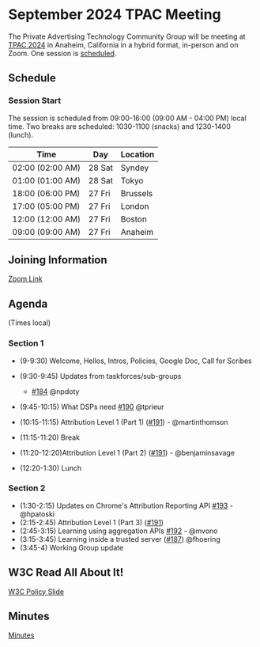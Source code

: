 # September 2024 TPAC Meeting

The Private Advertising Technology Community Group will be meeting at [TPAC 2024](https://www.w3.org/202409/TPAC/) in Anaheim, California in a hybrid format, in-person and on Zoom. One session is [scheduled](https://www.w3.org/2024/09/TPAC/schedule.html#friday).

## Schedule

### Session Start

The session is scheduled from 09:00-16:00 (09:00 AM - 04:00 PM) local time. Two breaks are scheduled: 1030-1100 (snacks) and 1230-1400 (lunch).

| Time             | Day    | Location      |
| ---------------- | ------ | ------------- |
| 02:00 (02:00 AM) | 28 Sat | Syndey        |
| 01:00 (01:00 AM) | 28 Sat | Tokyo         |
| 18:00 (06:00 PM) | 27 Fri | Brussels      |
| 17:00 (05:00 PM) | 27 Fri | London        |
| 12:00 (12:00 AM) | 27 Fri | Boston        |
| 09:00 (09:00 AM) | 27 Fri | Anaheim       |

## Joining Information

[Zoom Link](https://www.w3.org/events/meetings/6fe0ca25-56c5-4ac4-8a87-bd1e231d24ae/)

## Agenda

(Times local)

### Section 1 

- (9-9:30) Welcome, Hellos, Intros, Policies, Google Doc, Call for Scribes
- (9:30-9:45) Updates from taskforces/sub-groups 
	- [#184](https://github.com/patcg/meetings/issues/184) @npdoty
- (9:45-10:15) What DSPs need [#190](https://github.com/patcg/meetings/issues/190) @tprieur
- (10:15-11:15) Attribution Level 1 (Part 1) ([#191](https://github.com/patcg/meetings/issues/191)) - @martinthomson 
- (11:15-11:20) Break
- (11:20-12:20)Attribution Level 1 (Part 2) ([#191](https://github.com/patcg/meetings/issues/191)) - @benjaminsavage 

- (12:20-1:30) Lunch

### Section 2 

- (1:30-2:15) Updates on Chrome's Attribution Reporting API [#193](https://github.com/patcg/meetings/issues/193) - @hpatoski 
- (2:15-2:45) Attribution Level 1 (Part 3) ([#191](https://github.com/patcg/meetings/issues/191))
- (2:45-3:15) Learning using aggregation APIs [#192](https://github.com/patcg/meetings/issues/192) - @mvono
- (3:15-3:45) Learning inside a trusted server ([#187](https://github.com/patcg/meetings/issues/187)) @fhoering 
- (3:45-4) Working Group update

## W3C Read All About It!

[W3C Policy Slide](https://github.com/patcg/meetings/blob/main/W3C%20Read%20All%20About%20It!.pdf)

## Minutes

[Minutes](https://docs.google.com/document/d/1iWE_GGHkJKMQHO9zbwBjM-yag_3nI3PSq0OVdHMVKsk/edit?usp=sharing)
